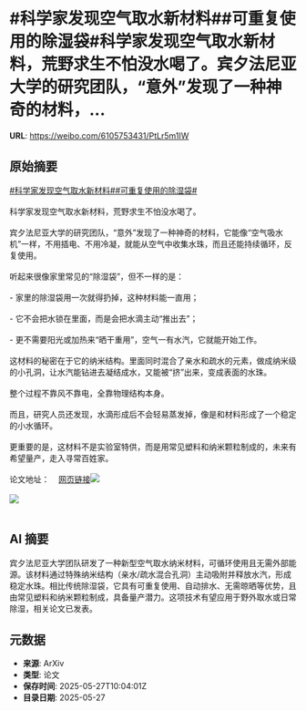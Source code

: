 # #科学家发现空气取水新材料##可重复使用的除湿袋#科学家发现空气取水新材料，荒野求生不怕没水喝了。宾夕法尼亚大学的研究团队，“意外”发现了一种神奇的材料，...

**URL**: https://weibo.com/6105753431/PtLr5m1IW

## 原始摘要

<a href="https://m.weibo.cn/search?containerid=231522type%3D1%26t%3D10%26q%3D%23%E7%A7%91%E5%AD%A6%E5%AE%B6%E5%8F%91%E7%8E%B0%E7%A9%BA%E6%B0%94%E5%8F%96%E6%B0%B4%E6%96%B0%E6%9D%90%E6%96%99%23&amp;extparam=%23%E7%A7%91%E5%AD%A6%E5%AE%B6%E5%8F%91%E7%8E%B0%E7%A9%BA%E6%B0%94%E5%8F%96%E6%B0%B4%E6%96%B0%E6%9D%90%E6%96%99%23" data-hide=""><span class="surl-text">#科学家发现空气取水新材料#</span></a><a href="https://m.weibo.cn/search?containerid=231522type%3D1%26t%3D10%26q%3D%23%E5%8F%AF%E9%87%8D%E5%A4%8D%E4%BD%BF%E7%94%A8%E7%9A%84%E9%99%A4%E6%B9%BF%E8%A2%8B%23&amp;extparam=%23%E5%8F%AF%E9%87%8D%E5%A4%8D%E4%BD%BF%E7%94%A8%E7%9A%84%E9%99%A4%E6%B9%BF%E8%A2%8B%23" data-hide=""><span class="surl-text">#可重复使用的除湿袋#</span></a><br><br>科学家发现空气取水新材料，荒野求生不怕没水喝了。<br><br>宾夕法尼亚大学的研究团队，“意外”发现了一种神奇的材料，它能像“空气吸水机”一样，不用插电、不用冷凝，就能从空气中收集水珠，而且还能持续循环，反复使用。<br><br>听起来很像家里常见的“除湿袋”，但不一样的是：<br><br>- 家里的除湿袋用一次就得扔掉，这种材料能一直用；<br><br>- 它不会把水锁在里面，而是会把水滴主动“推出去”；<br><br>- 更不需要阳光或加热来“晒干重用”，空气一有水汽，它就能开始工作。<br><br>这材料的秘密在于它的纳米结构。里面同时混合了亲水和疏水的元素，做成纳米级的小孔洞，让水汽能钻进去凝结成水，又能被“挤”出来，变成表面的水珠。<br><br>整个过程不靠风不靠电，全靠物理结构本身。<br><br>而且，研究人员还发现，水滴形成后不会轻易蒸发掉，像是和材料形成了一个稳定的小水循环。<br><br>更重要的是，这材料不是实验室特供，而是用常见塑料和纳米颗粒制成的，未来有希望量产，走入寻常百姓家。<br><br>论文地址：<a href="https://weibo.cn/sinaurl?u=https%3A%2F%2Fpubmed.ncbi.nlm.nih.gov%2F40397751%2F" data-hide=""><span class="url-icon"><img style="width: 1rem;height: 1rem" src="https://h5.sinaimg.cn/upload/2015/09/25/3/timeline_card_small_web_default.png" referrerpolicy="no-referrer"></span><span class="surl-text">网页链接</span></a><img style="" src="https://tvax3.sinaimg.cn/large/006Fd7o3gy1i1u37f3c6kj30lp0ij11a.jpg" referrerpolicy="no-referrer"><br><br><img style="" src="https://tvax4.sinaimg.cn/large/006Fd7o3gy1i1u37g3rf7j30m80n3qir.jpg" referrerpolicy="no-referrer"><br><br>

## AI 摘要

宾夕法尼亚大学团队研发了一种新型空气取水纳米材料，可循环使用且无需外部能源。该材料通过特殊纳米结构（亲水/疏水混合孔洞）主动吸附并释放水汽，形成稳定水珠。相比传统除湿袋，它具有可重复使用、自动排水、无需晾晒等优势，且由常见塑料和纳米颗粒制成，具备量产潜力。这项技术有望应用于野外取水或日常除湿，相关论文已发表。

## 元数据

- **来源**: ArXiv
- **类型**: 论文
- **保存时间**: 2025-05-27T10:04:01Z
- **目录日期**: 2025-05-27
